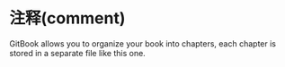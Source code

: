 # 注释(comment)

GitBook allows you to organize your book into chapters, each chapter is stored in a separate file like this one.

